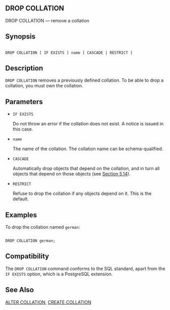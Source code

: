 ## DROP COLLATION

DROP COLLATION — remove a collation

## Synopsis

```

DROP COLLATION [ IF EXISTS ] name [ CASCADE | RESTRICT ]
```

## Description

`DROP COLLATION` removes a previously defined collation. To be able to drop a collation, you must own the collation.

## Parameters

* `IF EXISTS`

    Do not throw an error if the collation does not exist. A notice is issued in this case.

* *`name`*

    The name of the collation. The collation name can be schema-qualified.

* `CASCADE`

    Automatically drop objects that depend on the collation, and in turn all objects that depend on those objects (see [Section 5.14](ddl-depend.html "5.14. Dependency Tracking")).

* `RESTRICT`

    Refuse to drop the collation if any objects depend on it. This is the default.

## Examples

To drop the collation named `german`:

```

DROP COLLATION german;
```

## Compatibility

The `DROP COLLATION` command conforms to the SQL standard, apart from the `IF EXISTS` option, which is a PostgreSQL extension.

## See Also

[ALTER COLLATION](sql-altercollation.html "ALTER COLLATION"), [CREATE COLLATION](sql-createcollation.html "CREATE COLLATION")